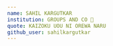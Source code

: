 ```yaml
---
name: SAHIL KARGUTKAR
institution: GROUPS AND CO 🚩
quote: KAIZOKU UOU NI OREWA NARU
github_user: sahilkargutkar
---
```

